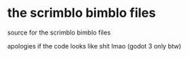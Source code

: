 # the scrimblo bimblo files
source for the scrimblo bimblo files
 
apologies if the code looks like shit lmao
(godot 3 only btw)
